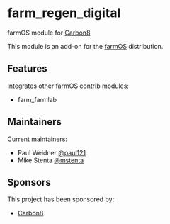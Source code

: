 # farm_regen_digital
farmOS module for [Carbon8](https://carbon8.org.au/)

This module is an add-on for the [farmOS](http://drupal.org/project/farm)
distribution.

## Features

Integrates other farmOS contrib modules:
- farm_farmlab

## Maintainers

Current maintainers:
- Paul Weidner [@paul121](https://github.com/paul121)
- Mike Stenta [@mstenta](https://github.com/mstenta)

## Sponsors
This project has been sponsored by:
- [Carbon8](https://carbon8.org.au/)
